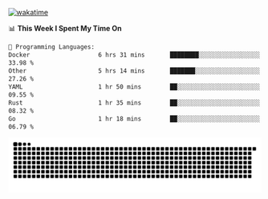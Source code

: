 [![wakatime](https://wakatime.com/badge/user/384f91c6-4eee-411f-8f3b-1b691f58a544.svg)](https://wakatime.com/@384f91c6-4eee-411f-8f3b-1b691f58a544)

<!--START_SECTION:waka-->
📊 **This Week I Spent My Time On** 

```text
💬 Programming Languages: 
Docker                   6 hrs 31 mins       ████████░░░░░░░░░░░░░░░░░   33.98 % 
Other                    5 hrs 14 mins       ███████░░░░░░░░░░░░░░░░░░   27.26 % 
YAML                     1 hr 50 mins        ██░░░░░░░░░░░░░░░░░░░░░░░   09.55 % 
Rust                     1 hr 35 mins        ██░░░░░░░░░░░░░░░░░░░░░░░   08.32 % 
Go                       1 hr 18 mins        ██░░░░░░░░░░░░░░░░░░░░░░░   06.79 % 
```


<!--END_SECTION:waka-->

<picture>
  <source media="(prefers-color-scheme: dark)" srcset="https://raw.githubusercontent.com/fuwx295/fuwx295/output/github-contribution-grid-snake-dark.svg">
  <source media="(prefers-color-scheme: light)" srcset="https://raw.githubusercontent.com/fuwx295/fuwx295/output/github-contribution-grid-snake.svg">
  <img alt="github contribution grid snake animation" src="https://raw.githubusercontent.com/fuwx295/fuwx295/output/github-contribution-grid-snake.svg">
</picture>
